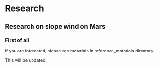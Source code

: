 # Research
## Research on slope wind on Mars

<h3>First of all</h3>
If you are interested, please see materials in reference_materials directory.

This will be updated.


